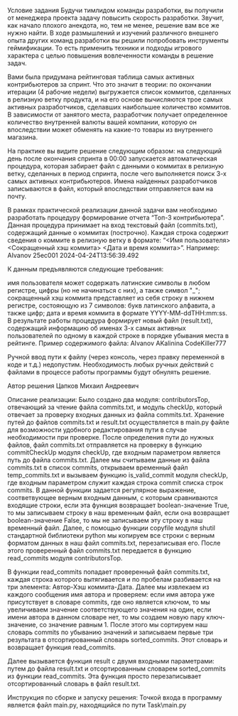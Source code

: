 Условие задания
Будучи тимлидом команды разработки, вы получили от менеджера проекта задачу повысить скорость разработки. Звучит, как начало плохого анекдота, но, тем не менее, решение вам все же нужно найти. В ходе размышлений и изучений различного внешнего опыта других команд разработки вы решили попробовать инструменты геймификации. То есть применить техники и подходы игрового характера с целью повышения вовлеченности команды в решение задач.

Вами была придумана рейтинговая таблица самых активных контрибьютеров за спринт. Что это значит в теории: по окончании итерации (4 рабочие недели) выгружается список коммитов, сделанных в релизную ветку продукта, и на его основе вычисляются трое самых активных разработчиков, сделавших наибольшее количество коммитов. В зависимости от занятого места, разработчик получает определенное количество внутренней валюты вашей компании, которую он впоследствии может обменять на какие-то товары из внутреннего магазина.

На практике вы видите решение следующим образом: на следующий день после окончания спринта в 00:00 запускается автоматическая процедура, которая забирает файл с данными о коммитах в релизную ветку, сделанных в период спринта, после чего выполняется поиск 3-х самых активных контрибьютеров. Имена найденных разработчиков записываются в файл, который впоследствии отправляется вам на почту.

В рамках практической реализации данной задачи вам необходимо разработать процедуру формирование отчета “Топ-3 контрибьютера”. Данная процедура принимает на вход текстовый файл (commits.txt), содержащий данные о коммитах (построчно). Каждая строка содержит сведения о коммите в релизную ветку в формате: “<Имя пользователя> <Сокращенный хэш коммита> <Дата и время коммита>”. Например: AIvanov 25ec001 2024-04-24T13:56:39.492

К данным предъявляются следующие требования:

имя пользователя может содержать латинские символы в любом регистре, цифры (но не начинаться с них), а также символ "_";
сокращенный хэш коммита представляет из себя строку в нижнем регистре, состояющую из 7 символов: букв латинского алфавита, а также цифр;
дата и время коммита в формате YYYY-MM-ddTHH:mm:ss.
В результате работы процедура формирует новый файл (result.txt), содержащий информацию об именах 3-х самых активных пользователей по одному в каждой строке в порядке убывания места в рейтинге. Пример содержимого файла: AIvanov AKalinina CodeKiller777

Ручной ввод пути к файлу (через консоль, через правку переменной в коде и т.д.) недопустим. Необходимость любых ручных действий с файлами в процессе работы программы будут обнулять решение.


Автор решения
Цапков Михаил Андреевич

Описание реализации:
Было создано два модуля: contributorsTop, отвечающий за чтение файла commits.txt, и модуль checkUp, который отвечает за проверку входных данных из файла commits.txt. Хранение путей до файлов commits.txt и result.txt осуществляется в main.py файле для возможности удобного редактирования пути в случае необходимости при проверке. После определения пути до нужных файлов, файл commits.txt отправляется на проверку в функцию commitCheckUp модуля checkUp, где входным параметром является путь до файла commits.txt. Далее мы считываем данные из файла commits.txt в список commits, открываем временный файл temp_commits.txt и вызываем функцию is_valid_commit модуля checkUp, где входным параметром служит каждая строка commit списка строк commits. В данной функции задается регулярное выражение, соответвующее верным входным данным, с которым сравниваются входящие строки, если эта функция возвращает boolean-значение True, то мы записываем строку в наш временным файл, если она возвращает boolean-значение False, то мы не записываем эту строку в наш временный файл. Далее, с помощью функции copyfile модуля shutil стандартной библиотеки python мы копируем все строки с верным форматом данных в наш файл commits.txt, перезаписывая его. После этого проверенный файл commits.txt передается в функцию read_commits модуля contributorsTop.

В функции read_commits попадает проверенный файл commits.txt, каждая строка которого вытягивается и по пробелам разбивается на три элемента: Автор-Хэш коммита-Дата. Далее мы извлекаем из каждого сообщения имя автора и проверяем: если имя автора уже присутствует в словаре commits, где оно является ключом, то мы увеличиваем значение соответствующего значения на один, если имени автора в данном словаре нет, то мы создаем новую пару ключ-значение, со значение равным 1. После этого мы сортируем наш словарь commits по убыванию значений и записываем первые три результата в отсортированный словарь sorted_commits. Этот словарь и возвращает функция read_commits. 

Далее вызывается функция result  с двумя входными параметрами: путем до файла result.txt и отсортированным словарем sorted_commits из функции read_commits. Эта функция просто перезаписывает отсортированный словарь в файл result.txt.


Инструкция по сборке и запуску решения:
Точкой входа в программу является файл main.py, находящийся по пути Task\main.py

